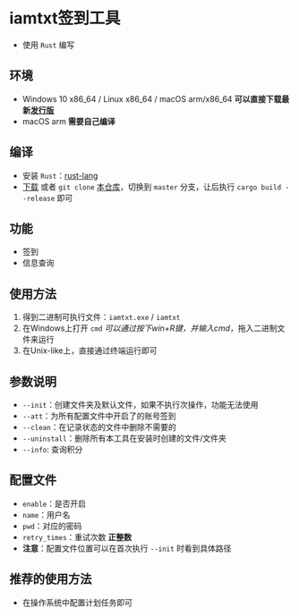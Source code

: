 # iamtxt签到工具
- 使用 `Rust` 编写

## 环境
- Windows 10 x86_64 / Linux x86_64 / macOS arm/x86_64 **可以直接下载最新[发行版](https://github.com/azureqaq/iamtxtAttendance/releases)**
- macOS arm **需要自己编译**

## 编译
- 安装 `Rust`：[rust-lang](https://www.rust-lang.org/zh-CN/tools/install)
- [下载](https://github.com/azureqaq/iamtxtAttendance/archive/refs/heads/master.zip) 或者 `git clone` [本仓库](https://github.com/azureqaq/iamtxtAttendance.git)，切换到 `master` 分支，让后执行 `cargo build --release` 即可

## 功能
- 签到
- 信息查询


## 使用方法
1. 得到二进制可执行文件：`iamtxt.exe` / `iamtxt`
2. 在Windows上打开 `cmd` *可以通过按下win+R键，并输入cmd*，拖入二进制文件来运行
3. 在Unix-like上，直接通过终端运行即可


## 参数说明
- `--init`：创建文件夹及默认文件，如果不执行次操作，功能无法使用
- `--att`：为所有配置文件中开启了的账号签到
- `--clean`：在记录状态的文件中删除不需要的
- `--uninstall`：删除所有本工具在安装时创建的文件/文件夹
- `--info`: 查询积分


## 配置文件
- `enable`：是否开启
- `name`：用户名
- `pwd`：对应的密码
- `retry_times`：重试次数 **正整数**
- **注意**：配置文件位置可以在首次执行 `--init` 时看到具体路径

## 推荐的使用方法
- 在操作系统中配置计划任务即可

